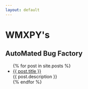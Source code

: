 ```yaml
---
layout: default
---
```


<body>
  <div class="index-wrapper">
    <div class="aside">
      <div class="info-card">
        <h1>WMXPY's</h1>
        <h2>AutoMated Bug Factory</h2>
        <!-- <h2>我一直以来的Bug编写历程</h2> -->
      </div>
    </div>
    <div class="index-content">
      <ul class="artical-list">
        {% for post in site.posts %}
        <li>
          <a href="{{ post.url }}" class="title">{{ post.title }}</a>
          <div class="title-desc">{{ post.description }}</div>
        </li>
        {% endfor %}
      </ul>
    </div>
  </div>
</body>
